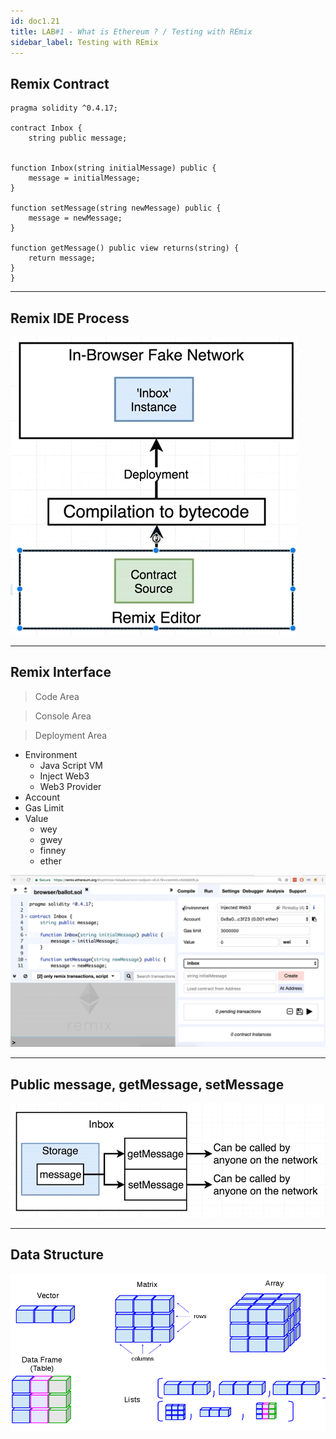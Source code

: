 ```yaml
---
id: doc1.21
title: LAB#1 - What is Ethereum ? / Testing with REmix
sidebar_label: Testing with REmix
---
```


##  Remix Contract

~~~
pragma solidity ^0.4.17;

contract Inbox {
    string public message;


function Inbox(string initialMessage) public {
    message = initialMessage;
}

function setMessage(string newMessage) public {
    message = newMessage;
}

function getMessage() public view returns(string) {
    return message;
}
}
~~~


---

## Remix IDE Process 

![alt text](.\assets\Imagem21_1.jpg)


---

## Remix Interface

> Code Area

> Console Area

> Deployment Area
  - Environment
    - Java Script VM
    - Inject Web3
    - Web3 Provider
  - Account
  - Gas Limit
  - Value
    - wey
    - gwey
    - finney
    - ether


![alt text](.\assets\Imagem21_2.jpg)



---

## Public message, getMessage, setMessage

![alt text](.\assets\Imagem21_3.jpg)



---

## Data Structure

![alt text](.\assets\Imagem21_4.png )

